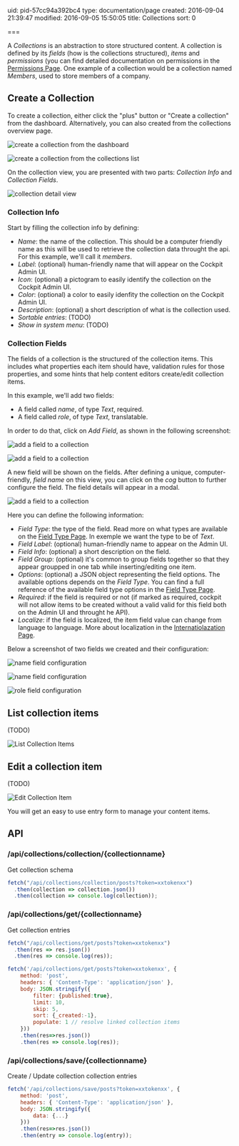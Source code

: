 uid: pid-57cc94a392bc4
type: documentation/page
created: 2016-09-04 21:39:47
modified: 2016-09-05 15:50:05
title: Collections
sort: 0

===

A _Collections_ is an abstraction to store structured content. A collection is defined by its _fields_ (how is the collections structured), _items_ and _permissions_ (you can find detailed documentation on permissions in the [Permissions Page](link-to-permission). One example of a collection would be a collection named _Members_, used to store members of a company.

## Create a Collection

To create a collection, either click the "plus" button or "Create a collection" from the dashboard. Alternatively, you can also created from the collections overview page.

![create a collection from the dashboard](./create-a-collection-1.png)

![create a collection from the collections list](./create-a-collection-2.png)

On the collection view, you are presented with two parts: _Collection Info_ and _Collection Fields_.

![collection detail view](./create-a-collection-3.png)

### Collection Info

Start by filling the collection info by defining:

* _Name_: the name of the collection. This should be a computer friendly name as this will be used to retrieve the collection data throught the api. For this example, we'll call it _members_.
* _Label_: (optional) human-friendly name that will appear on the Cockpit Admin UI.
* _Icon_: (optional) a pictogram to easily identify the collection on the Cockpit Admin UI.
* _Color_: (optional) a color to easily idenfity the collection on the Cockpit Admin UI.
* _Description_: (optional) a short description of what is the collection used.
* _Sortable entries_: (TODO)
* _Show in system menu_: (TODO)

### Collection Fields

The fields of a collection is the structured of the collection items. This includes what properties each item should have, validation rules for those properties, and some hints that help content editors create/edit collection items.

In this example, we'll add two fields:

* A field called _name_, of type _Text_, required.
* A field called _role_, of type _Text_, translatable.

In order to do that, click on _Add Field_, as shown in the following screenshot:

![add a field to a collection](./create-a-collection-4.png)

![add a field to a collection](./create-a-collection-5.png)

A new field will be shown on the fields. After defining a unique, computer-friendly, _field name_ on this view, you can click on the _cog_ button to further configure the field. The field details will appear in a modal.

![add a field to a collection](./create-a-collection-6.png)

Here you can define the following information:

* _Field Type_: the type of the field. Read more on what types are available on the [Field Type Page](link-to-field-type-page). In exemple we want the type to be of _Text_.
* _Field Label_: (optional) human-friendly name to appear on the Admin UI.
* _Field Info_: (optional) a short description on the field.
* _Field Group_: (optional) it's common to group fields together so that they appear groupped in one tab while inserting/editing one item.
* _Options_: (optional) a JSON object representing the field options. The available options depends on the _Field Type_. You can find a full reference of the available field type options in the [Field Type Page](link-to-field-type-page).
* _Required_: if the field is required or not (if marked as required, cockpit will not allow items to be created without a valid valid for this field both on the Admin UI and throught he API).
* _Localize_: if the field is localized, the item field value can change from language to language. More about localization in the [Internatiolazation Page](i18n-page).

Below a screenshot of two fields we created and their configuration:

![name field configuration](./create-a-collection-9.png)

![name field configuration](./create-a-collection-7.png)

![role field configuration](./create-a-collection-8.png)

## List collection items

(TODO)

![List Collection Items](./list.png)

## Edit a collection item

(TODO)

![Edit Collection Item](./edit.png)

You will get an easy to use entry form to manage your content items.

## API

### /api/collections/collection/{collectionname}

Get collection schema

```javascript
fetch("/api/collections/collection/posts?token=xxtokenxx")
  .then(collection => collection.json())
  .then(collection => console.log(collection));
```

### /api/collections/get/{collectionname}

Get collection entries

```javascript
fetch("/api/collections/get/posts?token=xxtokenxx")
  .then(res => res.json())
  .then(res => console.log(res));
```

```javascript
fetch('/api/collections/get/posts?token=xxtokenxx', {
    method: 'post',
    headers: { 'Content-Type': 'application/json' },
    body: JSON.stringify({
        filter: {published:true},
        limit: 10,
        skip: 5,
        sort: {_created:-1},
        populate: 1 // resolve linked collection items
    }))
    .then(res=>res.json())
    .then(res => console.log(res));
```

### /api/collections/save/{collectionname}

Create / Update collection collection entries

```javascript
fetch('/api/collections/save/posts?token=xxtokenxx', {
    method: 'post',
    headers: { 'Content-Type': 'application/json' },
    body: JSON.stringify({
        data: {...}
    }))
    .then(res=>res.json())
    .then(entry => console.log(entry));
```

